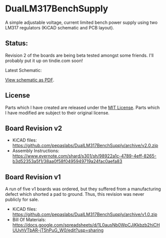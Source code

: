 DualLM317BenchSupply
====================

A simple adjustable voltage, current limited bench power supply using two LM317 regulators (KiCAD schematic and PCB layout).

## Status:

Revision 2 of the boards are being beta tested amongst some friends.  I'll probably put it up on tindie.com soon!

Latest Schematic:

[View schematic as PDF](https://github.com/pepaslabs/DualLM317BenchSupply/raw/master/DualLM317BenchSupply_schematic.pdf).

## License

Parts which I have created are released under the [MIT License](http://opensource.org/licenses/MIT).  Parts which I have modified are subject to their original license.

## Board Revision v2

* KiCAD files: https://github.com/pepaslabs/DualLM317BenchSupply/archive/v2.0.zip
* Assembly Instructions: https://www.evernote.com/shard/s301/sh/98922a1c-4789-4eff-8265-b3d52353a5f1/38aa0f58f0495949719a24fac0aefa83

## Board Revision v1

A run of five v1 boards was ordered, but they suffered from a manufacturing defect which shorted a pad to ground.  Thus, this revision was never publicly for sale.

* KiCAD files: https://github.com/pepaslabs/DualLM317BenchSupply/archive/v1.0.zip
* Bill Of Materials: https://docs.google.com/spreadsheets/d/1L0ausNb0WpCJjKkbzb2hiCHUUvhVTbAR-jT5hPuG_W0/edit?usp=sharing

